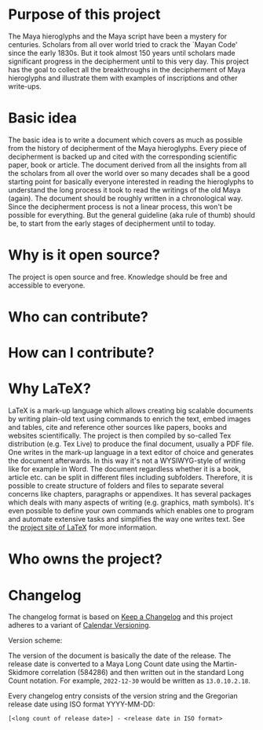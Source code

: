 

# Purpose of this project
The Maya hieroglyphs and the Maya script have been a mystery for centuries.
Scholars from all over world tried to crack the `Mayan Code' since the early 1830s.
But it took almost 150 years until scholars made significant progress in the decipherment until to
this very day.
This project has the goal to collect all the breakthroughs in the decipherment of Maya hieroglyphs
and illustrate them with examples of inscriptions and other write-ups.

# Basic idea
The basic idea is to write a document which covers as much as possible from the history of 
decipherment of the Maya hieroglyphs.
Every piece of decipherment is backed up and cited with the corresponding scientific paper, book
or article.
The document derived from all the insights from all the scholars from all over the world over
so many decades shall be a good starting point for basically everyone interested in reading
the hieroglyphs to understand the long process it took to read the writings of the old Maya (again).
The document should be roughly written in a chronological way.
Since the decipherment process is not a linear process, this won't be possible for everything.
But the general guideline (aka rule of thumb) should be, to start from the early stages of 
decipherment until to today.

# Why is it open source?
The project is open source and free.
Knowledge should be free and accessible to everyone.


# Who can contribute?

# How can I contribute?

# Why LaTeX?
LaTeX is a mark-up language which allows creating big scalable documents by writing
plain-old text using commands to enrich the text, embed images and tables, cite and reference
other sources like papers, books and websites scientifically.
The project is then compiled by so-called Tex distribution (e.g. Tex Live) to produce the final
document, usually a PDF file.
One writes in the mark-up language in a text editor of choice and generates the document afterwards.
In this way it's not a WYSIWYG-style of writing like for example in Word.
The document regardless whether it is a book, article etc. can be split in different files
including subfolders.
Therefore, it is possible to create structure of folders and files to separate several concerns
like chapters, paragraphs or appendixes.
It has several packages which deals with many aspects of writing (e.g. graphics, math symbols).
It's even possible to define your own commands which enables one to program and automate
extensive tasks and simplifies the way one writes text.
See the [project site of LaTeX](https://www.latex-project.org//) for more information.

# Who owns the project?

# Changelog
The changelog format is based on [Keep a Changelog](http://keepachangelog.com/)
and this project adheres to a variant of [Calendar Versioning](https://calver.org/).

Version scheme:

The version of the document is basically the date of the release. 
The release date is converted to a Maya Long Count date using the Martin-Skidmore 
correlation (584286) and then written out in the standard Long Count notation.
For example, `2022-12-30` would be written as `13.0.10.2.18`.

Every changelog entry consists of the version string and the Gregorian release date 
using ISO format YYYY-MM-DD: 

`[<long count of release date>] - <release date in ISO format>`
